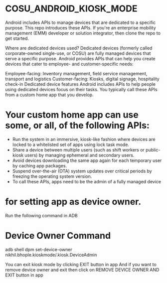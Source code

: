 # COSU_ANDROID_KIOSK_MODE
Android includes APIs to manage devices that are dedicated to a specific purpose. 
This repo introduces these APIs. If you're an enterprise mobility management (EMM) developer or solution integrator, 
then clone the repo to get started.

Where are dedicated devices used?
Dedicated devices (formerly called corporate-owned single-use, or COSU) are fully managed devices that serve a specific purpose. 
Android provides APIs that can help you create devices that cater to employee- and customer-specific needs:

Employee-facing: Inventory management, field service management, transport and logistics
Customer-facing: Kiosks, digital signage, hospitality check-in
Dedicated device features
Android includes APIs to help people using dedicated devices focus on their tasks. 
You typically call these APIs from a custom home app that you develop. 

# Your custom home app can use some, or all, of the following APIs:

* Run the system in an immersive, kiosk-like fashion where devices are locked to a whitelisted set of apps using lock task mode.
* Share a device between multiple users (such as shift workers or public-kiosk users) by managing ephemeral and secondary users.
* Avoid devices downloading the same app again for each temporary user by caching app packages.
* Suspend over-the-air (OTA) system updates over critical periods by freezing the operating system version.
* To call these APIs, apps need to be the admin of a fully managed device

# for setting app as device owner.
Run the following command in ADB

# Device Owner Command
adb shell dpm set-device-owner nikhil.bhople.kioskmode/.kiosk.DeviceAdmin

You can exit kiosk mode by clicking EXIT button in app
And if you want to remove device owner and exit then click on REMOVE DEVICE OWNER AND EXIT button in app

